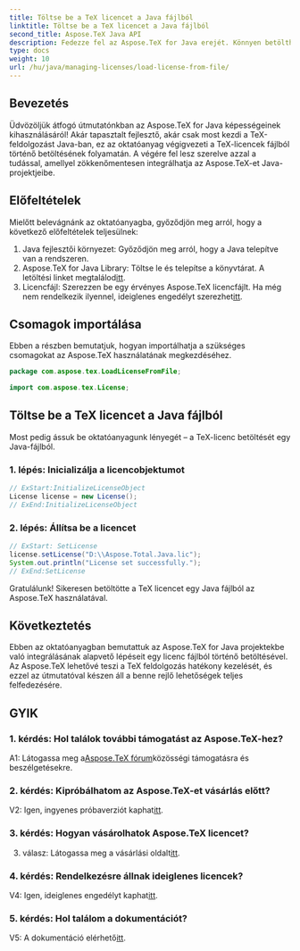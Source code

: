 ```yaml
---
title: Töltse be a TeX licencet a Java fájlból
linktitle: Töltse be a TeX licencet a Java fájlból
second_title: Aspose.TeX Java API
description: Fedezze fel az Aspose.TeX for Java erejét. Könnyen betöltheti a TeX-licenceket fájlokból lépésről lépésre szóló útmutatónkkal.
type: docs
weight: 10
url: /hu/java/managing-licenses/load-license-from-file/
---
```

## Bevezetés

Üdvözöljük átfogó útmutatónkban az Aspose.TeX for Java képességeinek kihasználásáról! Akár tapasztalt fejlesztő, akár csak most kezdi a TeX-feldolgozást Java-ban, ez az oktatóanyag végigvezeti a TeX-licencek fájlból történő betöltésének folyamatán. A végére fel lesz szerelve azzal a tudással, amellyel zökkenőmentesen integrálhatja az Aspose.TeX-et Java-projektjeibe.

## Előfeltételek

Mielőtt belevágnánk az oktatóanyagba, győződjön meg arról, hogy a következő előfeltételek teljesülnek:

1. Java fejlesztői környezet: Győződjön meg arról, hogy a Java telepítve van a rendszeren.
2.  Aspose.TeX for Java Library: Töltse le és telepítse a könyvtárat. A letöltési linket megtalálod[itt](https://releases.aspose.com/tex/java/).
3. Licencfájl: Szerezzen be egy érvényes Aspose.TeX licencfájlt. Ha még nem rendelkezik ilyennel, ideiglenes engedélyt szerezhet[itt](https://purchase.aspose.com/temporary-license/).

## Csomagok importálása

Ebben a részben bemutatjuk, hogyan importálhatja a szükséges csomagokat az Aspose.TeX használatának megkezdéséhez.

```java
package com.aspose.tex.LoadLicenseFromFile;

import com.aspose.tex.License;
```

## Töltse be a TeX licencet a Java fájlból

Most pedig ássuk be oktatóanyagunk lényegét – a TeX-licenc betöltését egy Java-fájlból.

### 1. lépés: Inicializálja a licencobjektumot

```java
// ExStart:InitializeLicenseObject
License license = new License();
// ExEnd:InitializeLicenseObject
```

### 2. lépés: Állítsa be a licencet

```java
// ExStart: SetLicense
license.setLicense("D:\\Aspose.Total.Java.lic");
System.out.println("License set successfully.");
// ExEnd:SetLicense
```

Gratulálunk! Sikeresen betöltötte a TeX licencet egy Java fájlból az Aspose.TeX használatával.

## Következtetés

Ebben az oktatóanyagban bemutattuk az Aspose.TeX for Java projektekbe való integrálásának alapvető lépéseit egy licenc fájlból történő betöltésével. Az Aspose.TeX lehetővé teszi a TeX feldolgozás hatékony kezelését, és ezzel az útmutatóval készen áll a benne rejlő lehetőségek teljes felfedezésére.

## GYIK

### 1. kérdés: Hol találok további támogatást az Aspose.TeX-hez?

 A1: Látogassa meg a[Aspose.TeX fórum](https://forum.aspose.com/c/tex/47)közösségi támogatásra és beszélgetésekre.

### 2. kérdés: Kipróbálhatom az Aspose.TeX-et vásárlás előtt?

 V2: Igen, ingyenes próbaverziót kaphat[itt](https://releases.aspose.com/).

### 3. kérdés: Hogyan vásárolhatok Aspose.TeX licencet?

 3. válasz: Látogassa meg a vásárlási oldalt[itt](https://purchase.aspose.com/buy).

### 4. kérdés: Rendelkezésre állnak ideiglenes licencek?

 V4: Igen, ideiglenes engedélyt kaphat[itt](https://purchase.aspose.com/temporary-license/).

### 5. kérdés: Hol találom a dokumentációt?

 V5: A dokumentáció elérhető[itt](https://reference.aspose.com/tex/java/).